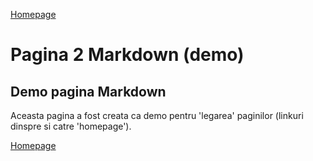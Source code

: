 [Homepage](index.md)

# Pagina 2 Markdown (demo)

## Demo pagina Markdown

Aceasta pagina a fost creata ca demo pentru 'legarea' paginilor (linkuri dinspre si catre 'homepage').

[Homepage](index.md)